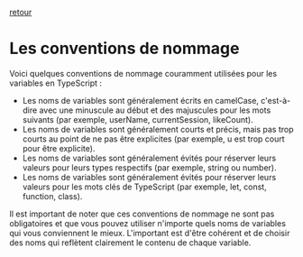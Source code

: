 [retour](./README.md)

# Les conventions de nommage

Voici quelques conventions de nommage couramment utilisées pour les variables en TypeScript :

- Les noms de variables sont généralement écrits en camelCase, c'est-à-dire avec une minuscule au début et des majuscules pour les mots suivants (par exemple, userName, currentSession, likeCount).
- Les noms de variables sont généralement courts et précis, mais pas trop courts au point de ne pas être explicites (par exemple, u est trop court pour être explicite).
- Les noms de variables sont généralement évités pour réserver leurs valeurs pour leurs types respectifs (par exemple, string ou number).
- Les noms de variables sont généralement évités pour réserver leurs valeurs pour les mots clés de TypeScript (par exemple, let, const, function, class).

Il est important de noter que ces conventions de nommage ne sont pas obligatoires et que vous pouvez utiliser n'importe quels noms de variables qui vous conviennent le mieux. L'important est d'être cohérent et de choisir des noms qui reflètent clairement le contenu de chaque variable.
